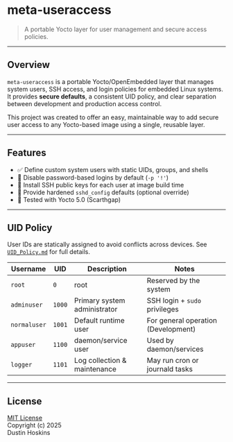 # meta-useraccess

> A portable Yocto layer for user management and secure access policies.

---

## Overview

`meta-useraccess` is a portable Yocto/OpenEmbedded layer that manages system users, SSH access, and login policies for embedded Linux systems. It provides **secure defaults**, a consistent UID policy, and clear separation between development and production access control.

This project was created to offer an easy, maintainable way to add secure user access to any Yocto-based image using a single, reusable layer.

---

## Features

- ✅ Define custom system users with static UIDs, groups, and shells
- 🔐 Disable password-based logins by default (`-p '!'`)
- 🔑 Install SSH public keys for each user at image build time
- 📁 Provide hardened `sshd_config` defaults (optional override)
- 🧪 Tested with Yocto 5.0 (Scarthgap)

---

## UID Policy

User IDs are statically assigned to avoid conflicts across devices. See [`UID_Policy.md`](./UID_Policy.md) for full details.

| Username     | UID   | Description                     | Notes                              |
|--------------|-------|----------------------------------|-----------------------------------|
| `root`       | `0`   | root                            | Reserved by the system             |
| `adminuser`  | `1000`| Primary system administrator    | SSH login + `sudo` privileges      |
| `normaluser` | `1001`| Default runtime user            | For general operation (Development)|
| `appuser`    | `1100`| daemon/service user             | Used by daemon/services            |
| `logger`     | `1101`| Log collection & maintenance    | May run cron or journald tasks     |

---

## License

[MIT License](./LICENSE)  
Copyright (c) 2025  
Dustin Hoskins
